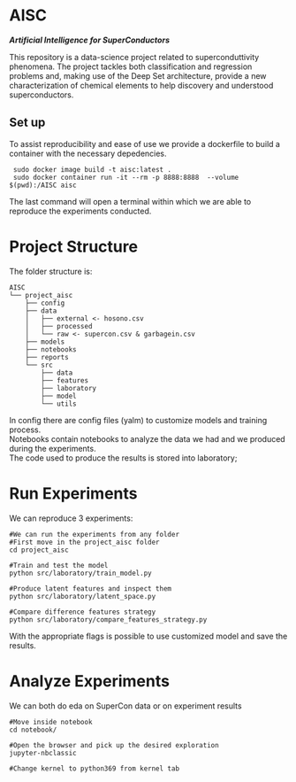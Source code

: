 # AISC
***Artificial Intelligence for SuperConductors***

This repository is a data-science project related to superconduttivity phenomena.
The project tackles both classification and regression problems and, making use of the Deep Set architecture, provide a new characterization of chemical elements to help discovery and understood superconductors.

## Set up
To assist reproducibility and ease of use we provide a dockerfile to build a container with the necessary depedencies.

```
 sudo docker image build -t aisc:latest .
 sudo docker container run -it --rm -p 8888:8888  --volume $(pwd):/AISC aisc

```
The last command will open a terminal within which we are able to reproduce the experiments conducted.

# Project Structure
The folder structure is:
```
AISC
└── project_aisc
    ├── config
    ├── data
    │   ├── external <- hosono.csv
    │   ├── processed
    │   └── raw <- supercon.csv & garbagein.csv
    ├── models
    ├── notebooks
    ├── reports
    └── src
        ├── data
        ├── features
        ├── laboratory
        ├── model
        └── utils
  ```
  In config there are  config files (yalm) to customize models and training process.<br>
  Notebooks contain notebooks to analyze the data we had and we produced during the experiments.<br>
  The code used to produce the results is stored into laboratory;

  # Run Experiments
  We can reproduce 3 experiments:
  ```
  #We can run the experiments from any folder
  #First move in the project_aisc folder
  cd project_aisc

  #Train and test the model
  python src/laboratory/train_model.py

  #Produce latent features and inspect them
  python src/laboratory/latent_space.py

  #Compare difference features strategy
  python src/laboratory/compare_features_strategy.py

  ```
  With the appropriate flags is possible to use customized model and save the results.

  # Analyze Experiments
We can both do eda on SuperCon data or on experiment results
```
#Move inside notebook
cd notebook/

#Open the browser and pick up the desired exploration
jupyter-nbclassic

#Change kernel to python369 from kernel tab
```
